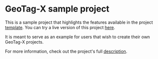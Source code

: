 GeoTag-X sample project
=======================

This is a sample project that highlights the features available in the project [template][geotagx-project-template].
You can try a live version of this project [here](http://geotagx.org/project/sample).

It is meant to serve as an example for users that wish to create their own GeoTag-X projects.


For more information, check out the project's full [description][long_description].


[geotagx-project-template]:https://github.com/spMohanty/geotagx_project_template
[long_description]:long_description.md
